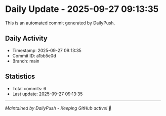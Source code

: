 # Daily Update - 2025-09-27 09:13:35

This is an automated commit generated by DailyPush.

## Daily Activity
- Timestamp: 2025-09-27 09:13:35
- Commit ID: a1bb5e0d
- Branch: main

## Statistics
- Total commits: 6
- Last update: 2025-09-27 09:13:35

---
*Maintained by DailyPush - Keeping GitHub active! 🚀*
